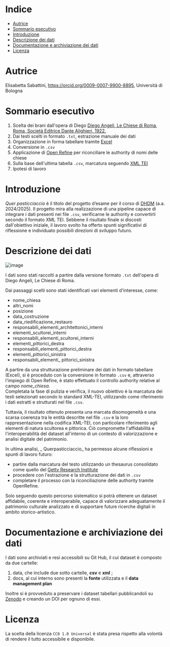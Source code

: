 # Indice 
- [Autrice](#Autrice)
- [Sommario esecutivo](#Sommarioesecutivo)
- [Introduzione](#Introduzione)
- [Descrizione dei dati](#Descrizionedeidati)
- [Documentazione e archiviazione dei dati](#Documentazioneearchiviazionedeidati)
- [Licenza](#Licenza)

 # Autrice
Elisabetta Sabattini, <https://orcid.org/0009-0007-9900-8895>, Università di Bologna 

 # Sommario esecutivo
1. Scelta dei brani dall'opera di Diego [Diego Angeli, Le Chiese di Roma, Roma, Società Editrice Dante Alighieri, 1922.](https://archive.org/details/lechiesediromagu00ange_0/page/n7/mode/2up)
2. Dai testi scelti in formato ```.txt```, estrazione manuale dei dati 
4. Organizzazione in forma tabellare tramite [Excel](https://excel.cloud.microsoft/)
5. Conversione in ```.csv```
6. Applicazione di [Open Refine](https://openrefine.org/) per riconciliare le authority di nomi delle chiese 
7. Sulla base dell'ultima tabella ```.csv```, marcatura seguendo [XML TEI](https://vscode.dev/)
8. Ipotesi di lavoro

 # Introduzione
_Quer pasticciaccio_ è il titolo del progetto d’esame per il corso di [DHDM](https://www.unibo.it/it/studiare/insegnamenti-competenze-trasversali-moocs/insegnamenti/insegnamento/2024/502386) (a.a. 2024/2025). Il progetto mira alla realizzazione di una pipeline capace di integrare i dati presenti nei file ```.csv```, verificarne le authority e convertirli secondo il formato XML TEI. Sebbene il risultato finale si discosti dall'obiettivo iniziale, il lavoro svolto ha offerto spunti significativi di riflessione e individuato possibili direzioni di sviluppo futuro.

 # Descrizione dei dati
![image](https://github.com/user-attachments/assets/b0b8f115-f4aa-44b0-927f-19f16f7aea75)

I dati sono stati raccolti a partire dalla versione formato ```.txt``` dell'opera di Diego Angeli, Le Chiese di Roma. 

Dai passaggi scelti sono stati identificati vari elementi d'interesse, come: 

- nome_chiesa
- altri_nomi
- posizione
- data_costruzione
- data_riedificazione_restauro
- responsabili_elementi_architettonici_interni
- elementi_scultorei_interni
- responsabili_elementi_scultorei_interni
- elementi_pittorici_destra
- responsabili_elementi_pittorici_destra
- elementi_pittorici_sinistra
- responsabili_elementi_ pittorici_sinistra

A partire da una strutturazione preliminare dei dati in formato tabellare (Excel), si è proceduto con la conversione in formato ```.csv``` e, attraverso l'impiego di Open Refine, è stato effettuato il controllo authority relative al campo _nome_chiesa_.   
Completata la fase di pulizia e verifica, il nuovo obiettivo è la marcatura dei testi selezionati secondo lo standard XML-TEI, utilizzando come riferimento i dati estratti e strutturati nel file ```.csv```. 

Tuttavia, il risultato ottenuto presenta una marcata disomogeneità e una scarsa coerenza tra le entità descritte nel file ```.csv``` e la loro rappresentazione nella codifica XML-TEI, con particolare riferimento agli elementi di natura scultorea e pittorica. Ciò compromette l'affidabilità e l'interoperabilità del dataset all'interno di un contesto di valorizzazione e analisi digitale del patrimonio.

In ultima analisi, _ Querpasticciaccio_ ha permesso alcune riflessioni e spunti di lavoro futuro: 

- partire dalla marcatura del testo utilizzando un thesaurus consolidato come quello del [Getty Research Institute](https://www.getty.edu/research/tools/vocabularies/aat/)
- procedere con l'estrazione e la strutturazione dei dati in ```.csv```
- completare il processo con la riconciliazione delle authority tramite OpenRefine.

Solo seguendo questo percorso sistematico si potrà ottenere un dataset affidabile, coerente e interoperabile, capace di valorizzare adeguatamente il patrimonio culturale analizzato e di supportare future ricerche digitali in ambito storico-artistico.

 # Documentazione e archiviazione dei dati 
I dati sono archiviati e resi accessibili su Git Hub, il cui dataset è composto da due cartelle:

1. data, che include due sotto cartelle, **csv** e **xml** ;
2. docs, al cui interno sono presenti la **fonte** utilizzata e il  **data management plan**

Inoltre si è provveduto a preservare i dataset tabellari pubblicandoli su [Zenodo](https://zenodo.org/) e creando un DOI per ognuno di essi. 

# Licenza 
La scelta della licenza ```CC0 1.0 Universal``` è stata presa rispetto alla volontà di rendere il tutto accessibile e disponibile. 
 
